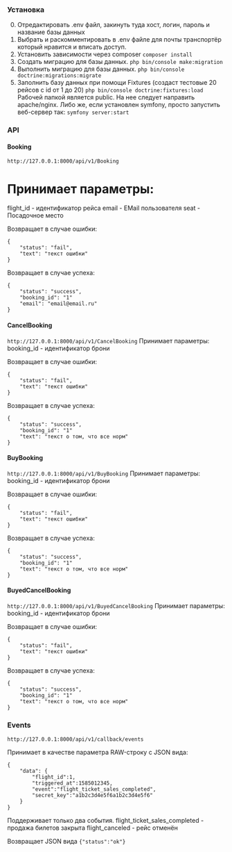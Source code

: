 ### Установка
0. Отредактировать .env файл, закинуть туда хост, логин, пароль и название базы данных
1. Выбрать и раскомментировать в .env файле для почты транспортёр который нравится и вписать доступ.
2. Установить зависимости через composer
```composer install```
3. Создать миграцию для базы данных.
```php bin/console make:migration```
4. Выполнить миграцию для базы данных.
```php bin/console doctrine:migrations:migrate```
5. Заполнить базу данных при помощи Fixtures (создаст тестовые 20 рейсов с id от 1 до 20)
```php bin/console doctrine:fixtures:load```
Рабочей папкой является public. На нее следует направить apache/nginx. Либо же, если установлен symfony, просто запустить веб-сервер так:
```symfony server:start```
	
### API
#### Booking
```http://127.0.0.1:8000/api/v1/Booking```

# Принимает параметры:
flight_id - идентификатор рейса
email - EMail пользователя
seat - Посадочное место

Возвращает в случае ошибки:
```
{
	"status": "fail",
	"text": "текст ошибки"
}
```

Возвращает в случае успеха:
```
{
    "status": "success",
    "booking_id": "1"
    "email": "email@email.ru"
}
```
#### CancelBooking
```http://127.0.0.1:8000/api/v1/CancelBooking```
Принимает параметры:
booking_id - идентификатор брони

Возвращает в случае ошибки:
```
{
    "status": "fail",
    "text": "текст ошибки"
}
```
Возвращает в случае успеха:
```
{
    "status": "success",
    "booking_id": "1"
    "text": "текст о том, что все норм"
}
```

#### BuyBooking
```http://127.0.0.1:8000/api/v1/BuyBooking```
Принимает параметры:
booking_id - идентификатор брони

Возвращает в случае ошибки:
```
{
    "status": "fail",
    "text": "текст ошибки"
}
```
Возвращает в случае успеха:
```
{
    "status": "success",
    "booking_id": "1"
    "text": "текст о том, что все норм"
}
```
	
#### BuyedCancelBooking
```http://127.0.0.1:8000/api/v1/BuyedCancelBooking```
Принимает параметры:
booking_id - идентификатор брони

Возвращает в случае ошибки:
```
{
    "status": "fail",
    "text": "текст ошибки"
}
```
Возвращает в случае успеха:
```
{
    "status": "success",
    "booking_id": "1"
    "text": "текст о том, что все норм"
}
```
	
### Events
```http://127.0.0.1:8000/api/v1/callback/events```
	
Принимает в качестве параметра RAW-строку с JSON вида:
```
{
	"data": {	
		"flight_id":1,
		"triggered_at":1585012345,
		"event":"flight_ticket_sales_completed",
		"secret_key":"a1b2c3d4e5f6a1b2c3d4e5f6"
	}
}
```

Поддерживает только два события. 
flight_ticket_sales_completed - продажа билетов закрыта
flight_canceled - рейс отменён

Возвращает JSON вида
```{"status":"ok"}```
	

